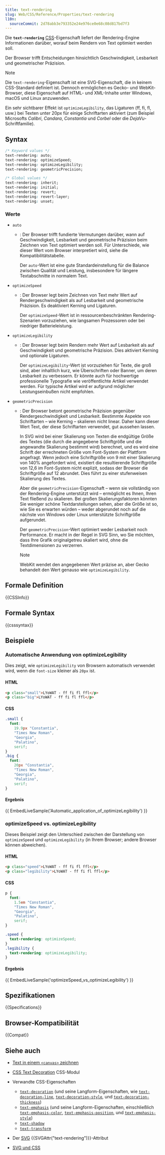```yaml
---
title: text-rendering
slug: Web/CSS/Reference/Properties/text-rendering
l10n:
  sourceCommit: 2d78abb3e793352e24e976ce0e68c08d817bd7f3
---
```


Die **`text-rendering`** [CSS](/de/docs/Web/CSS)-Eigenschaft liefert der Rendering-Engine Informationen darüber, worauf beim Rendern von Text optimiert werden soll.

Der Browser trifft Entscheidungen hinsichtlich Geschwindigkeit, Lesbarkeit und geometrischer Präzision.

> [!NOTE]
> Die `text-rendering`-Eigenschaft ist eine SVG-Eigenschaft, die in keinem CSS-Standard definiert ist. Dennoch ermöglichen es Gecko- und WebKit-Browser, diese Eigenschaft auf HTML- und XML-Inhalte unter Windows, macOS und Linux anzuwenden.

Ein sehr sichtbarer Effekt ist `optimizeLegibility`, das Ligaturen (ff, fi, fl, usw.) bei Texten unter 20px für einige Schriftarten aktiviert (zum Beispiel Microsofts _Calibri_, _Candara_, _Constantia_ und _Corbel_ oder die _DejaVu_-Schriftfamilie).

## Syntax

```css
/* Keyword values */
text-rendering: auto;
text-rendering: optimizeSpeed;
text-rendering: optimizeLegibility;
text-rendering: geometricPrecision;

/* Global values */
text-rendering: inherit;
text-rendering: initial;
text-rendering: revert;
text-rendering: revert-layer;
text-rendering: unset;
```

### Werte

- `auto`
  - : Der Browser trifft fundierte Vermutungen darüber, wann auf Geschwindigkeit, Lesbarkeit und geometrische Präzision beim Zeichnen von Text optimiert werden soll. Für Unterschiede, wie dieser Wert vom Browser interpretiert wird, siehe die Kompatibilitätstabelle.

    Der `auto`-Wert ist eine gute Standardeinstellung für die Balance zwischen Qualität und Leistung, insbesondere für längere Textabschnitte in normalem Text.

- `optimizeSpeed`
  - : Der Browser legt beim Zeichnen von Text mehr Wert auf Rendergeschwindigkeit als auf Lesbarkeit und geometrische Präzision. Es deaktiviert Kerning und Ligaturen.

    Der `optimizeSpeed`-Wert ist in ressourcenbeschränkten Rendering-Szenarien vorzuziehen, wie langsamen Prozessoren oder bei niedriger Batterieleistung.

- `optimizeLegibility`
  - : Der Browser legt beim Rendern mehr Wert auf Lesbarkeit als auf Geschwindigkeit und geometrische Präzision. Dies aktiviert Kerning und optionale Ligaturen.

    Der `optimizeLegibility`-Wert ist vorzuziehen für Texte, die groß sind, aber inhaltlich kurz, wie Überschriften oder Banner, um deren Lesbarkeit zu verbessern. Er könnte auch für hochwertige professionelle Typografie wie veröffentlichte Artikel verwendet werden. Für typische Artikel wird er aufgrund möglicher Leistungseinbußen nicht empfohlen.

- `geometricPrecision`
  - : Der Browser betont geometrische Präzision gegenüber Rendergeschwindigkeit und Lesbarkeit. Bestimmte Aspekte von Schriftarten – wie Kerning – skalieren nicht linear. Daher kann dieser Wert Text, der diese Schriftarten verwendet, gut aussehen lassen.

    In SVG wird bei einer Skalierung von Texten die endgültige Größe des Textes (die durch die angegebene Schriftgröße und die angewandte Skalierung bestimmt wird) berechnet, und es wird eine Schrift der errechneten Größe vom Font-System der Plattform angefragt. Wenn jedoch eine Schriftgröße von 9 mit einer Skalierung von 140% angefordert wird, existiert die resultierende Schriftgröße von 12,6 im Font-System nicht explizit, sodass der Browser die Schriftgröße auf 12 abrundet. Dies führt zu einer stufenweisen Skalierung des Textes.

    Aber die `geometricPrecision`-Eigenschaft – wenn sie vollständig von der Rendering-Engine unterstützt wird – ermöglicht es Ihnen, Ihren Text fließend zu skalieren. Bei großen Skalierungsfaktoren könnten Sie weniger schöne Textdarstellungen sehen, aber die Größe ist so, wie Sie es erwarten würden – weder abgerundet noch auf die nächste von Windows oder Linux unterstützte Schriftgröße aufgerundet.

    Der `geometricPrecision`-Wert optimiert weder Lesbarkeit noch Performance. Er macht in der Regel in SVG Sinn, wo Sie möchten, dass Ihre Grafik originalgetreu skaliert wird, ohne die Textdimensionen zu verzerren.

    > [!NOTE]
    > WebKit wendet den angegebenen Wert präzise an, aber Gecko behandelt den Wert genauso wie `optimizeLegibility`.

## Formale Definition

{{CSSInfo}}

## Formale Syntax

{{csssyntax}}

## Beispiele

### Automatische Anwendung von optimizeLegibility

Dies zeigt, wie `optimizeLegibility` von Browsern automatisch verwendet wird, wenn die `font-size` kleiner als `20px` ist.

#### HTML

```html
<p class="small">LYoWAT - ff fi fl ffl</p>
<p class="big">LYoWAT - ff fi fl ffl</p>
```

#### CSS

```css
.small {
  font:
    19.9px "Constantia",
    "Times New Roman",
    "Georgia",
    "Palatino",
    serif;
}
.big {
  font:
    20px "Constantia",
    "Times New Roman",
    "Georgia",
    "Palatino",
    serif;
}
```

#### Ergebnis

{{ EmbedLiveSample('Automatic_application_of_optimizeLegibility') }}

### optimizeSpeed vs. optimizeLegibility

Dieses Beispiel zeigt den Unterschied zwischen der Darstellung von `optimizeSpeed` und `optimizeLegibility` (in Ihrem Browser; andere Browser können abweichen).

#### HTML

```html
<p class="speed">LYoWAT - ff fi fl ffl</p>
<p class="legibility">LYoWAT - ff fi fl ffl</p>
```

#### CSS

```css
p {
  font:
    1.5em "Constantia",
    "Times New Roman",
    "Georgia",
    "Palatino",
    serif;
}

.speed {
  text-rendering: optimizeSpeed;
}
.legibility {
  text-rendering: optimizeLegibility;
}
```

#### Ergebnis

{{ EmbedLiveSample('optimizeSpeed_vs_optimizeLegibility') }}

## Spezifikationen

{{Specifications}}

## Browser-Kompatibilität

{{Compat}}

## Siehe auch

- [Text in einem `<canvas>` zeichnen](/de/docs/Web/API/Canvas_API/Tutorial/Drawing_text)
- [CSS Text Decoration](/de/docs/Web/CSS/CSS_text_decoration) CSS-Modul
- Verwandte CSS-Eigenschaften
  - [`text-decoration`](/de/docs/Web/CSS/Reference/Properties/text-decoration) (und seine Langform-Eigenschaften, wie [`text-decoration-line`](/de/docs/Web/CSS/Reference/Properties/text-decoration-line), [`text-decoration-style`](/de/docs/Web/CSS/Reference/Properties/text-decoration-style), und [`text-decoration-thickness`](/de/docs/Web/CSS/Reference/Properties/text-decoration-thickness))
  - [`text-emphasis`](/de/docs/Web/CSS/Reference/Properties/text-emphasis) (und seine Langform-Eigenschaften, einschließlich [`text-emphasis-color`](/de/docs/Web/CSS/Reference/Properties/text-emphasis-color), [`text-emphasis-position`](/de/docs/Web/CSS/Reference/Properties/text-emphasis-position), und [`text-emphasis-style`](/de/docs/Web/CSS/Reference/Properties/text-emphasis-style))
  - [`text-shadow`](/de/docs/Web/CSS/Reference/Properties/text-shadow)
  - [`text-transform`](/de/docs/Web/CSS/Reference/Properties/text-transform)

- Der [SVG](/de/docs/Web/SVG) {{SVGAttr("text-rendering")}}-Attribut
- [SVG und CSS](/de/docs/Web/SVG/Tutorials/SVG_from_scratch/SVG_and_CSS)
